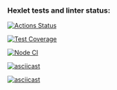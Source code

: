 ### Hexlet tests and linter status:
[![Actions Status](https://github.com/Latanarie/frontend-project-lvl2/workflows/hexlet-check/badge.svg)](https://github.com/Latanarie/frontend-project-lvl2/actions)

[![Test Coverage](https://api.codeclimate.com/v1/badges/47d2292ecd14e1e19199/test_coverage)](https://codeclimate.com/github/Latanarie/frontend-project-lvl2/test_coverage)

[![Node CI](https://github.com/Latanarie/frontend-project-lvl2/actions/workflows/github-actions.yml/badge.svg)](https://github.com/Latanarie/frontend-project-lvl2/actions/workflows/github-actions.yml)

[![asciicast](https://asciinema.org/a/XSR0rAcx2l4pGtMlK9hAxiRXn.svg)](https://asciinema.org/a/XSR0rAcx2l4pGtMlK9hAxiRXn)

[![asciicast](https://asciinema.org/a/PyetPszHjM1bQSXNm4SEMZeVC.svg)](https://asciinema.org/a/PyetPszHjM1bQSXNm4SEMZeVC)